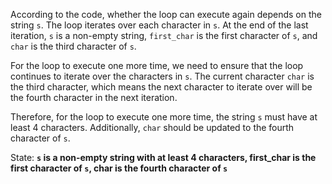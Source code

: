 According to the code, whether the loop can execute again depends on the string `s`. The loop iterates over each character in `s`. At the end of the last iteration, `s` is a non-empty string, `first_char` is the first character of `s`, and `char` is the third character of `s`. 

For the loop to execute one more time, we need to ensure that the loop continues to iterate over the characters in `s`. The current character `char` is the third character, which means the next character to iterate over will be the fourth character in the next iteration. 

Therefore, for the loop to execute one more time, the string `s` must have at least 4 characters. Additionally, `char` should be updated to the fourth character of `s`.

State: **`s` is a non-empty string with at least 4 characters, first_char is the first character of `s`, char is the fourth character of `s`**